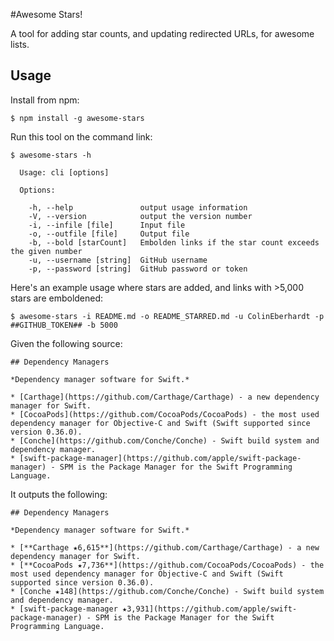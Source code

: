 #Awesome Stars!

A tool for adding star counts, and updating redirected URLs, for awesome lists.

## Usage

Install from npm:

```
$ npm install -g awesome-stars
```

Run this tool on the command link:

```
$ awesome-stars -h

  Usage: cli [options]

  Options:

    -h, --help               output usage information
    -V, --version            output the version number
    -i, --infile [file]      Input file
    -o, --outfile [file]     Output file
    -b, --bold [starCount]   Embolden links if the star count exceeds the given number
    -u, --username [string]  GitHub username
    -p, --password [string]  GitHub password or token
```

Here's an example usage where stars are added, and links with >5,000 stars are emboldened:

```
$ awesome-stars -i README.md -o README_STARRED.md -u ColinEberhardt -p ##GITHUB_TOKEN## -b 5000
```

Given the following source:

```
## Dependency Managers

*Dependency manager software for Swift.*

* [Carthage](https://github.com/Carthage/Carthage) - a new dependency manager for Swift.
* [CocoaPods](https://github.com/CocoaPods/CocoaPods) - the most used dependency manager for Objective-C and Swift (Swift supported since version 0.36.0).
* [Conche](https://github.com/Conche/Conche) - Swift build system and dependency manager.
* [swift-package-manager](https://github.com/apple/swift-package-manager) - SPM is the Package Manager for the Swift Programming Language.
```

It outputs the following:

```
## Dependency Managers

*Dependency manager software for Swift.*

* [**Carthage ★6,615**](https://github.com/Carthage/Carthage) - a new dependency manager for Swift.
* [**CocoaPods ★7,736**](https://github.com/CocoaPods/CocoaPods) - the most used dependency manager for Objective-C and Swift (Swift supported since version 0.36.0).
* [Conche ★148](https://github.com/Conche/Conche) - Swift build system and dependency manager.
* [swift-package-manager ★3,931](https://github.com/apple/swift-package-manager) - SPM is the Package Manager for the Swift Programming Language.
```
